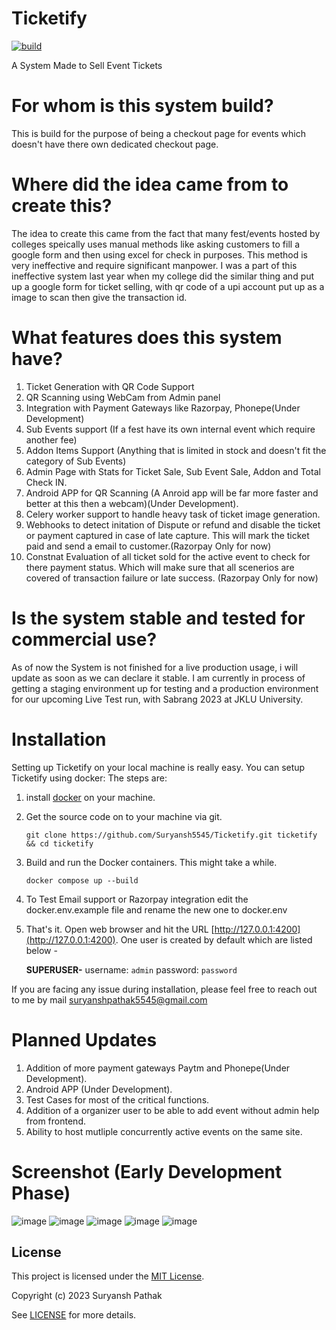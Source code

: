 # Ticketify

[![build](https://github.com/Suryansh5545/Ticketify/actions/workflows/django.yml/badge.svg)](https://github.com/Suryansh5545/Ticketify/actions/workflows/django.yml)

A System Made to Sell Event Tickets

# For whom is this system build?
This is build for the purpose of being a checkout page for events which doesn't have there own dedicated checkout page.

# Where did the idea came from to create this?
The idea to create this came from the fact that many fest/events hosted by colleges speically uses manual methods like asking customers to fill a google form and then using excel for check in purposes. This method is very ineffective and require significant manpower. I was a part of this ineffective system last year when my college did the similar thing and put up a google form for ticket selling, with qr code of a upi account put up as a image to scan then give the transaction id.


# What features does this system have?
1. Ticket Generation with QR Code Support
2. QR Scanning using WebCam from Admin panel
3. Integration with Payment Gateways like Razorpay, Phonepe(Under Development)
4. Sub Events support (If a fest have its own internal event which require another fee)
5. Addon Items Support (Anything that is limited in stock and doesn't fit the category of Sub Events)
6. Admin Page with Stats for Ticket Sale, Sub Event Sale, Addon and Total Check IN.
7. Android APP for QR Scanning (A Anroid app will be far more faster and better at this then a webcam)(Under Development).
8. Celery worker support to handle heavy task of ticket image generation.
9. Webhooks to detect initation of Dispute or refund and disable the ticket or payment captured in case of late capture. This will mark the ticket paid and send a email to customer.(Razorpay Only for now)
10. Constnat Evaluation of all ticket sold for the active event to check for there payment status. Which will make sure that all scenerios are covered of transaction failure or late success. (Razorpay Only for now)

# Is the system stable and tested for commercial use?
As of now the System is not finished for a live production usage, i will update as soon as we can declare it stable.
I am currently in process of getting a staging environment up for testing and a production environment for our upcoming Live Test run, with Sabrang 2023 at JKLU University.

# Installation
Setting up Ticketify on your local machine is really easy. You can setup Ticketify using docker: The steps are:
1. install [docker](https://docs.docker.com/install/) on your machine.

2. Get the source code on to your machine via git.

    ```shell
    git clone https://github.com/Suryansh5545/Ticketify.git ticketify && cd ticketify
    ```

3. Build and run the Docker containers. This might take a while.

    ```
    docker compose up --build
    ```
4. To Test Email support or Razorpay integration edit the docker.env.example file and rename the new one to docker.env
5. That's it. Open web browser and hit the URL [http://127.0.0.1:4200](http://127.0.0.1:4200). One user is created by default which are listed below -

    **SUPERUSER-** username: `admin` password: `password`

If you are facing any issue during installation, please feel free to reach out to me by mail [suryanshpathak5545@gmail.com](mailto:suryanshpathak5545@gmail.com)

# Planned Updates
1. Addition of more payment gateways Paytm and Phonepe(Under Development).
2. Android APP (Under Development).
3. Test Cases for most of the critical functions.
4. Addition of a organizer user to be able to add event without admin help from frontend.
5. Ability to host mutliple concurrently active events on the same site.

# Screenshot (Early Development Phase)
![image](https://github.com/Suryansh5545/Ticketify/assets/34577232/1874be8f-f40d-4038-abc4-479b9cbd53b9)
![image](https://github.com/Suryansh5545/Ticketify/assets/34577232/62f31e56-ebfe-41b3-9cba-54f108022571)
![image](https://github.com/Suryansh5545/Ticketify/assets/34577232/631b3526-236a-4aff-bceb-0f7868f383d8)
![image](https://github.com/Suryansh5545/Ticketify/assets/34577232/9bb1fc2d-e409-401a-88c1-8f22e3e1b6be)
![image](https://github.com/Suryansh5545/Ticketify/assets/34577232/6f20f547-0a2a-4f52-a20b-af1c35f439de)


## License

This project is licensed under the [MIT License](LICENSE.txt).

Copyright (c) 2023 Suryansh Pathak

See [LICENSE](LICENSE) for more details.





